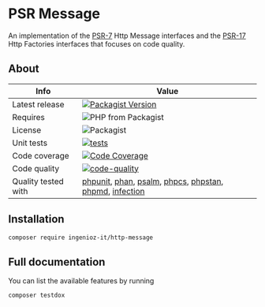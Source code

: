# PSR Message

An implementation of the [PSR-7](https://www.php-fig.org/psr/psr-7/) Http Message interfaces and the [PSR-17](https://www.php-fig.org/psr/psr-17/) Http Factories interfaces that focuses on code quality.

## About

| Info                | Value                                                                                                                                                                                                                                                                                                                                      |
|---------------------|--------------------------------------------------------------------------------------------------------------------------------------------------------------------------------------------------------------------------------------------------------------------------------------------------------------------------------------------|
| Latest release      | [![Packagist Version](https://img.shields.io/packagist/v/ingenioz-it/http-message)](https://packagist.org/packages/ingenioz-it/http-message)                                                                                                                                                                                               |
| Requires            | ![PHP from Packagist](https://img.shields.io/packagist/php-v/ingenioz-it/http-message.svg)                                                                                                                                                                                                                                                 |
| License             | ![Packagist](https://img.shields.io/packagist/l/ingenioz-it/http-message)                                                                                                                                                                                                                                                                  |
| Unit tests          | [![tests](https://github.com/IngeniozIT/psr-http-message/actions/workflows/1-tests.yml/badge.svg)](https://github.com/IngeniozIT/psr-http-message/actions/workflows/1-tests.yml)                                                                                                                                                           |
| Code coverage       | [![Code Coverage](https://codecov.io/gh/IngeniozIT/psr-http-message/branch/master/graph/badge.svg)](https://codecov.io/gh/IngeniozIT/psr-http-message)                                                                                                                                                                                     |
| Code quality        | [![code-quality](https://github.com/IngeniozIT/psr-http-message/actions/workflows/2-code-quality.yml/badge.svg)](https://github.com/IngeniozIT/psr-http-message/actions/workflows/2-code-quality.yml)                                                                                                                                      |
| Quality tested with | [phpunit](https://github.com/sebastianbergmann/phpunit), [phan](https://github.com/phan/phan), [psalm](https://github.com/vimeo/psalm), [phpcs](https://github.com/squizlabs/PHP_CodeSniffer), [phpstan](https://github.com/phpstan/phpstan), [phpmd](https://github.com/phpmd/phpmd), [infection](https://github.com/infection/infection) |

## Installation

```sh
composer require ingenioz-it/http-message
```

## Full documentation

You can list the available features by running

```sh
composer testdox
```
